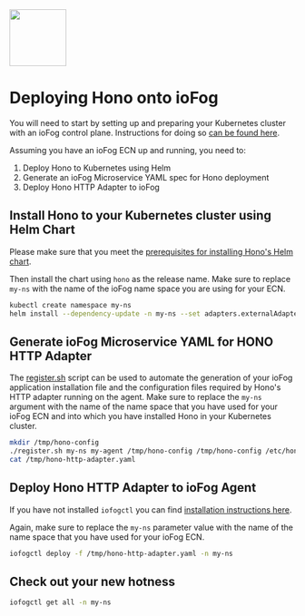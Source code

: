 <img src="https://blog.bosch-si.com/wp-content/uploads/HONO-Logo.png" width="100" height="100">

# Deploying Hono onto ioFog

You will need to start by setting up and preparing your Kubernetes cluster with an ioFog 
control plane. Instructions for doing so 
[can be found here](https://iofog.org/docs/1.3.0/remote-deployment/prepare-your-kubernetes-cluster.html). 

Assuming you have an ioFog ECN up and running, you need to:

1. Deploy Hono to Kubernetes using Helm
2. Generate an ioFog Microservice YAML spec for Hono deployment
3. Deploy Hono HTTP Adapter to ioFog

## Install Hono to your Kubernetes cluster using Helm Chart

Please make sure that you meet the [prerequisites for installing Hono's Helm chart](https://github.com/eclipse/packages/blob/master/charts/hono/README.md).

Then install the chart using `hono` as the release name. Make sure to replace `my-ns` with the name of the ioFog
name space you are using for your ECN.

```bash
kubectl create namespace my-ns
helm install --dependency-update -n my-ns --set adapters.externalAdaptersEnabled=true hono eclipse-iot/hono
```

## Generate ioFog Microservice YAML for HONO HTTP Adapter

The [register.sh](register.sh) script can be used to automate the generation of your ioFog application
installation file and the configuration files required by Hono's HTTP adapter running on the agent.
Make sure to replace the `my-ns` argument with the name of the name space that you have used for your
ioFog ECN and into which you have installed Hono in your Kubernetes cluster.

```bash
mkdir /tmp/hono-config
./register.sh my-ns my-agent /tmp/hono-config /tmp/hono-config /etc/hono
cat /tmp/hono-http-adapter.yaml
```

## Deploy Hono HTTP Adapter to ioFog Agent

If you have not installed `iofogctl` you can find 
[installation instructions here](https://iofog.org/docs/1.3.0/iofogctl/usage.html).

Again, make sure to replace the `my-ns` parameter value with the name of the name space that you have
used for your ioFog ECN.

```bash
iofogctl deploy -f /tmp/hono-http-adapter.yaml -n my-ns
```

## Check out your new hotness

```bash
iofogctl get all -n my-ns
```

